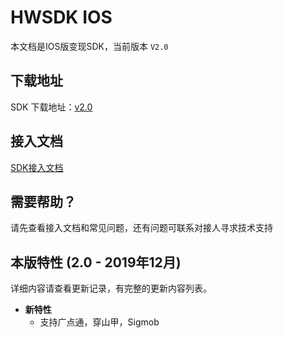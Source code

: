 # HWSDK IOS 

本文档是IOS版变现SDK，当前版本 `V2.0`

## 下载地址

SDK 下载地址：[v2.0](https://github.com/artwl/hwsdk_ios/releases/tag/V2.0)

## 接入文档

[SDK接入文档](https://github.com/artwl/hwsdk_ios/wiki/%E6%8E%A5%E5%85%A5%E6%96%87%E6%A1%A3)

## 需要帮助？

请先查看接入文档和常见问题，还有问题可联系对接人寻求技术支持

## 本版特性 (2.0 - 2019年12月)

详细内容请查看更新记录，有完整的更新内容列表。

- **新特性**
  - 支持广点通，穿山甲，Sigmob
